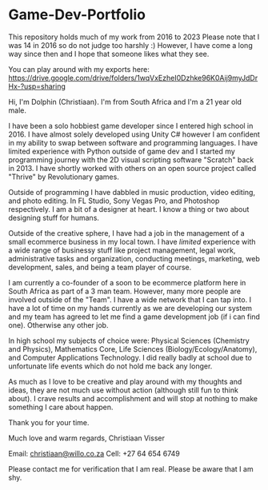 # Game-Dev-Portfolio
This repository holds much of my work from 2016 to 2023
Please note that I was 14 in 2016 so do not judge too harshly :)
However, I have come a long way since then and I hope that someone likes what they see.

You can play around with my exports here: https://drive.google.com/drive/folders/1wqVxEzheI0Dzhke96K0Aij9myJdDrHx-?usp=sharing

Hi, I'm Dolphin (Christiaan). I'm from South Africa and I'm a 21 year old male.

I have been a solo hobbiest game developer since I entered high school in 2016.
I have almost solely developed using Unity C# however I am confident in my ability to swap
between software and programming languages. I have limited experience with Python outside of game dev
and I started my programming journey with the 2D visual scripting software "Scratch" back in 2013.
I have shortly worked with others on an open source project called "Thrive" by Revolutionary games.

Outside of programming I have dabbled in music production, video editing, and photo editing.
In FL Studio, Sony Vegas Pro, and Photoshop respectively. I am a bit of a designer at heart.
I know a thing or two about designing stuff for humans.

Outside of the creative sphere, I have had a job in the management of a small ecommerce business
in my local town. I have *limited* experience with a wide range of businessy stuff like project management,
legal work, administrative tasks and organization, conducting meetings, marketing, web development,
sales, and being a team player of course.

I am currently a co-founder of a soon to be ecommerce platform here in South Africa
as part of a 3 man team. However, many more people are involved outside of the "Team".
I have a wide network that I can tap into. I have a lot of time on my hands currently
as we are developing our system and my team has agreed to let me find a game development 
job (if i can find one). Otherwise any other job.

In high school my subjects of choice were: Physical Sciences (Chemistry and Physics), Mathematics Core,
Life Sciences (Biology/Ecology/Anatomy), and Computer Applications Technology.
I did really badly at school due to unfortunate life events which do not hold me back any longer.

As much as I love to be creative and play around with my thoughts and ideas, they are not much use
without action (although still fun to think about). I crave results and accomplishment and will
stop at nothing to make something I care about happen.

Thank you for your time.

Much love and warm regards,
Christiaan Visser

Email: christiaan@willo.co.za
Cell: +27 64 654 6749

Please contact me for verification that I am real.
Please be aware that I am shy.
